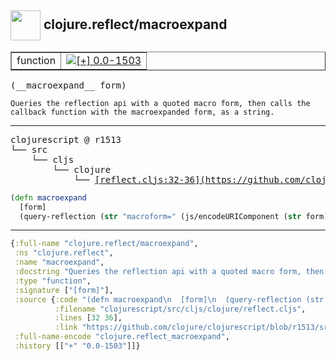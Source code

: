 ## <img width="48px" valign="middle" src="http://i.imgur.com/Hi20huC.png"> clojure.reflect/macroexpand

 <table border="1">
<tr>
<td>function</td>
<td><a href="https://github.com/cljsinfo/api-refs/tree/0.0-1503"><img valign="middle" alt="[+] 0.0-1503" src="https://img.shields.io/badge/+-0.0--1503-lightgrey.svg"></a> </td>
</tr>
</table>

 <samp>
(__macroexpand__ form)<br>
</samp>

```
Queries the reflection api with a quoted macro form, then calls the
callback function with the macroexpanded form, as a string.
```

---

 <pre>
clojurescript @ r1513
└── src
    └── cljs
        └── clojure
            └── <ins>[reflect.cljs:32-36](https://github.com/clojure/clojurescript/blob/r1513/src/cljs/clojure/reflect.cljs#L32-L36)</ins>
</pre>

```clj
(defn macroexpand
  [form]
  (query-reflection (str "macroform=" (js/encodeURIComponent (str form))) println))
```


---

```clj
{:full-name "clojure.reflect/macroexpand",
 :ns "clojure.reflect",
 :name "macroexpand",
 :docstring "Queries the reflection api with a quoted macro form, then calls the\ncallback function with the macroexpanded form, as a string.",
 :type "function",
 :signature ["[form]"],
 :source {:code "(defn macroexpand\n  [form]\n  (query-reflection (str \"macroform=\" (js/encodeURIComponent (str form))) println))",
          :filename "clojurescript/src/cljs/clojure/reflect.cljs",
          :lines [32 36],
          :link "https://github.com/clojure/clojurescript/blob/r1513/src/cljs/clojure/reflect.cljs#L32-L36"},
 :full-name-encode "clojure.reflect_macroexpand",
 :history [["+" "0.0-1503"]]}

```
